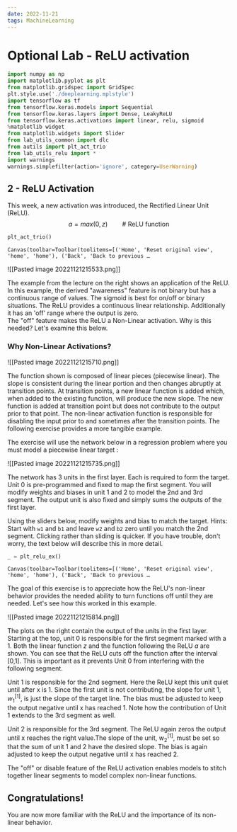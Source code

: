 ```yaml
---
date: 2022-11-21
tags: MachineLearning
---
```



# Optional Lab - ReLU activation


```python
import numpy as np
import matplotlib.pyplot as plt
from matplotlib.gridspec import GridSpec
plt.style.use('./deeplearning.mplstyle')
import tensorflow as tf
from tensorflow.keras.models import Sequential
from tensorflow.keras.layers import Dense, LeakyReLU
from tensorflow.keras.activations import linear, relu, sigmoid
%matplotlib widget
from matplotlib.widgets import Slider
from lab_utils_common import dlc
from autils import plt_act_trio
from lab_utils_relu import *
import warnings
warnings.simplefilter(action='ignore', category=UserWarning)

```

<a name="2"></a>
## 2 - ReLU Activation
This week, a new activation was introduced, the Rectified Linear Unit (ReLU). 
$$ a = max(0,z) \quad\quad\text {# ReLU function} $$


```python
plt_act_trio()
```


    Canvas(toolbar=Toolbar(toolitems=[('Home', 'Reset original view', 'home', 'home'), ('Back', 'Back to previous …

![[Pasted image 20221121215533.png]]

The example from the lecture on the right shows an application of the ReLU. In this example, the derived "awareness" feature is not binary but has a continuous range of values. The sigmoid is best for on/off or binary situations. The ReLU provides a continuous linear relationship. Additionally it has an 'off' range where the output is zero.     
The "off" feature makes the ReLU a Non-Linear activation. Why is this needed? Let's examine this below. 

### Why Non-Linear Activations?  

![[Pasted image 20221121215710.png]]

The function shown is composed of linear pieces (piecewise linear). The slope is consistent during the linear portion and then changes abruptly at transition points. At transition points, a new linear function is added which, when added to the existing function, will produce the new slope. The new function is added at transition point but does not contribute to the output prior to that point. The non-linear activation function is responsible for disabling the input prior to and sometimes after the transition points. The following exercise provides a more tangible example.

The exercise will use the network below in a regression problem where you must model a piecewise linear target :

![[Pasted image 20221121215735.png]]

The network has 3 units in the first layer. Each is required to form the target. Unit 0 is pre-programmed and fixed to map the first segment. You will modify weights and biases in unit 1 and 2 to model the 2nd and 3rd segment. The output unit is also fixed and simply sums the outputs of the first layer.  

Using the sliders below, modify weights and bias to match the target. 
Hints: Start with `w1` and `b1` and leave `w2` and `b2` zero until you match the 2nd segment. Clicking rather than sliding is quicker.  If you have trouble, don't worry, the text below will describe this in more detail.


```python
_ = plt_relu_ex()
```


    Canvas(toolbar=Toolbar(toolitems=[('Home', 'Reset original view', 'home', 'home'), ('Back', 'Back to previous …


 
The goal of this exercise is to appreciate how the ReLU's non-linear behavior provides the needed ability to turn functions off until they are needed. Let's see how this worked in this example.

![[Pasted image 20221121215814.png]]


The plots on the right contain the output of the units in the first layer.   
Starting at the top, unit 0 is responsible for the first segment marked with a 1. Both the linear function $z$ and the function following the ReLU $a$ are shown. You can see that the ReLU cuts off the function after the interval [0,1]. This is important as it prevents Unit 0 from interfering with the following segment. 

Unit 1 is responsible for the 2nd segment. Here the ReLU kept this unit quiet until after x is 1. Since the first unit is not contributing, the slope for unit 1, $w^{[1]}_1$, is just the slope of the target line. The bias must be adjusted to keep the output negative until x has reached 1. Note how the contribution of Unit 1 extends to the 3rd segment as well.

Unit 2 is responsible for the 3rd segment. The ReLU again zeros the output until x reaches the right value.The slope of the unit, $w^{[1]}_2$, must be set so that the sum of unit 1 and 2 have the desired slope. The bias is again adjusted to keep the output negative until x has reached 2. 

The "off" or disable feature  of the ReLU activation enables models to stitch together linear segments to model complex non-linear functions.


## Congratulations!
You are now more familiar with the ReLU and the importance of its non-linear behavior.
